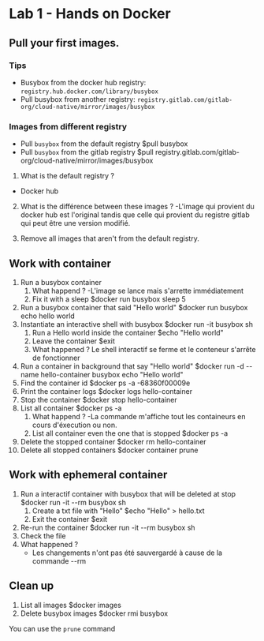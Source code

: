 # Lab 1 - Hands on Docker

## Pull your first images.

### Tips

- Busybox from the docker hub registry: `registry.hub.docker.com/library/busybox`
- Pull busybox from another registry: `registry.gitlab.com/gitlab-org/cloud-native/mirror/images/busybox`

### Images from different registry

- Pull `busybox` from the default registry
$pull busybox
- Pull `busybox` from the gitlab registry
$pull registry.gitlab.com/gitlab-org/cloud-native/mirror/images/busybox
1. What is the default registry ?
- Docker hub
2. What is the différence between these images ?
-L'image qui provient du docker hub est l'original tandis que celle qui provient du registre gitlab qui peut être une version modifié. 

3. Remove all images that aren't from the default registry.


## Work with container

1. Run a busybox container
   1. What happend ?
	-L'image se lance mais s'arrette immédiatement
   2. Fix it with a sleep
	$docker run busybox sleep 5
2. Run a busybox container that said "Hello world"
	$docker run busybox echo hello world
3. Instantiate an interactive shell with busybox
	$docker run -it busybox sh
   1. Run a Hello world inside the container
	$echo "Hello world"
   2. Leave the container
	$exit
   3. What happened ?
Le shell interactif se ferme et le conteneur s'arrête de fonctionner
4. Run a container in background that say "Hello world"
	$docker run -d --name hello-container busybox echo "Hello world"
5. Find the container id
	$docker ps -a
	-68360f00009e
6. Print the container logs
	$docker logs hello-container
7. Stop the container
	$docker stop hello-container
8. List all container
	$docker ps -a
   1. What happend ?
	-La commande m'affiche tout les containeurs en cours d'éxecution ou non. 
   2. List all container even the one that is stopped
	$docker ps -a
9. Delete the stopped container
	$docker rm hello-container
10. Delete all stopped containers
	$docker container prune

## Work with ephemeral container

1. Run a interactif container with busybox that will be deleted at stop
	$docker run -it --rm busybox sh
   1. Create a txt file with "Hello"
	$echo "Hello" > hello.txt
   2. Exit the container
	$exit
2. Re-run the container 
	$docker run -it --rm busybox sh
3. Check the file 
4. What happened ?
	- Les changements n'ont pas été sauvergardé à cause de la commande --rm

## Clean up

1. List all images
	$docker images
2. Delete busybox images
	$docker rmi busybox

You can use the `prune` command